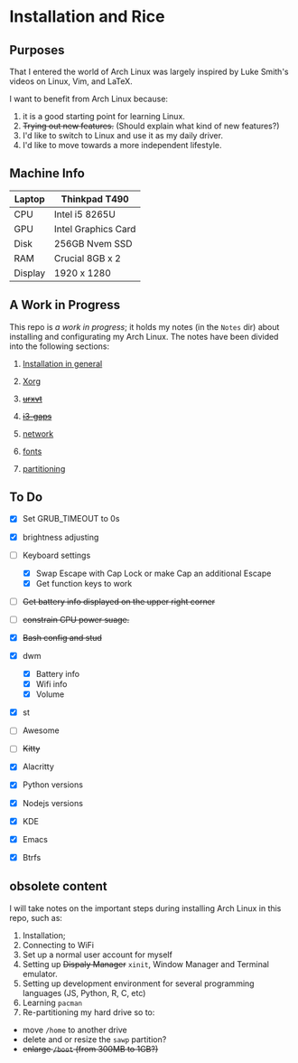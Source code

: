 # Installation and Rice

## Purposes
That I entered the world of Arch Linux was largely inspired by Luke Smith's videos on
Linux, Vim, and LaTeX. 

I want to benefit from Arch Linux because:
1. it is a good starting point for learning Linux.
2. ~~Trying out new features.~~ (Should explain what kind of new features?) 
3. I'd like to switch to Linux and use it as my daily driver.
4. I'd like to move towards a more independent lifestyle.

## Machine Info
|Laptop|Thinkpad T490|
|--|--|
|CPU|Intel i5 8265U|
|GPU|Intel Graphics Card|
|Disk|256GB Nvem SSD|
|RAM|Crucial 8GB x 2|
|Display|1920 x 1280|

## A Work in Progress
This repo is *a work in progress*; it holds my notes (in the `Notes` dir) about installing and configurating my Arch Linux. The notes have been divided into the following sections:
1. [Installation in general](https://github.com/Linerre/Arch/blob/master/Notes/00-installation.md)
2. [Xorg](https://github.com/Linerre/Arch/blob/master/Notes/01-xorg.md)
3. ~~[urxvt](https://github.com/Linerre/Arch/blob/master/Notes/02-urxvt.md)~~

4. ~~[i3-gaps](https://github.com/Linerre/Arch/blob/master/Notes/03-i3wm.md)~~
5. [network](https://github.com/Linerre/Arch/blob/master/Notes/04-network.md)
6. [fonts](https://github.com/Linerre/Arch/blob/master/Notes/05-fonts.md)
7. [partitioning](https://github.com/Linerre/Arch/blob/master/Notes/06-partitioning.md)

## To Do
- [x] Set GRUB_TIMEOUT to 0s
- [x] brightness adjusting
- [ ] Keyboard settings
  - [x] Swap Escape with Cap Lock or make Cap an additional Escape
  - [x] Get function keys to work
- [ ] ~~Get battery info displayed on the upper right corner~~
- [ ] ~~constrain CPU power suage.~~
- [x] ~~Bash config and stud~~
- [x] dwm
  - [x] Battery info
  - [x] Wifi info
  - [x] Volume
- [x] st
- [ ] Awesome
- [ ] ~~Kitty~~
- [X] Alacritty
- [x] Python versions
- [x] Nodejs versions
- [X] KDE
- [x] Emacs
- [X] Btrfs


## obsolete content
I will take notes on the important steps during installing Arch Linux in this repo, such as:
1. Installation;
2. Connecting to WiFi
3. Set up a normal user account for myself
4. Setting up ~~Dispaly Manager~~ `xinit`, Window Manager and Terminal emulator.
5. Setting up development environment for several programming languages (JS, Python, R, C, etc)
6. Learning `pacman`
7. Re-partitioning my hard drive so to:
  - move `/home` to another drive
  - delete and or resize the `sawp` partition?
  - ~~enlarge `/boot` (from 300MB to 1GB?)~~

